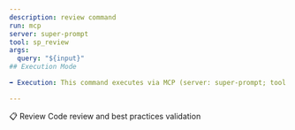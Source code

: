 ```yaml
---
description: review command
run: mcp
server: super-prompt
tool: sp_review
args:
  query: "${input}"
## Execution Mode

➡️ Execution: This command executes via MCP (server: super-prompt; tool as defined above).

---
```


📋 Review Code review and best practices validation
